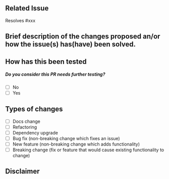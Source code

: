 ## Related Issue

Resolves #xxx

## Brief description of the changes proposed an/or how the issue(s) has(have) been solved.

<!--- Describe your changes -->

## How has this been tested

<!--- Please describe in detail how you tested your changes. -->
<!--- Include details of your testing environment, and the tests you ran to -->
<!--- see how your change affects other areas of the code, etc. -->

##### Do you consider this PR needs further testing?
- [ ] No
- [ ] Yes

## Types of changes

<!--- What types of changes does your code introduce? Put an `x` in all the boxes that apply: -->

- [ ] Docs change 
- [ ] Refactoring 
- [ ] Dependency upgrade
- [ ] Bug fix (non-breaking change which fixes an issue)
- [ ] New feature (non-breaking change which adds functionality)
- [ ] Breaking change (fix or feature that would cause existing functionality to change)

## Disclaimer

<!--- Provide a description about anything unusual. -->